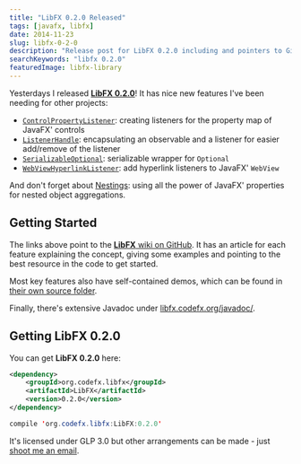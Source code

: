 ```yaml
---
title: "LibFX 0.2.0 Released"
tags: [javafx, libfx]
date: 2014-11-23
slug: libfx-0-2-0
description: "Release post for LibFX 0.2.0 including and pointers to GitHub, Feature descriptions, Maven coordinates and the Javadoc."
searchKeywords: "libfx 0.2.0"
featuredImage: libfx-library
---
```


Yesterdays I released [**LibFX 0.2.0**](https://github.com/CodeFX-org/LibFX/releases/tag/v0.2.0)!
It has nice new features I've been needing for other projects:

-   [`ControlPropertyListener`](https://github.com/CodeFX-org/LibFX/wiki/ControlPropertyListener): creating listeners for the property map of JavaFX' controls
-   [`ListenerHandle`](https://github.com/CodeFX-org/LibFX/wiki/ListenerHandle): encapsulating an observable and a listener for easier add/remove of the listener
-   [`SerializableOptional`](https://github.com/CodeFX-org/LibFX/wiki/SerializableOptional): serializable wrapper for `Optional`
-   [`WebViewHyperlinkListener`](https://github.com/CodeFX-org/LibFX/wiki/WebViewHyperlinkListener): add hyperlink listeners to JavaFX' `WebView`

And don't forget about [Nestings](https://github.com/CodeFX-org/LibFX/wiki/Nestings): using all the power of JavaFX' properties for nested object aggregations.

## Getting Started

The links above point to the [**LibFX** wiki on GitHub](https://github.com/CodeFX-org/LibFX/wiki).
It has an article for each feature explaining the concept, giving some examples and pointing to the best resource in the code to get started.

Most key features also have self-contained demos, which can be found in [their own source folder](https://github.com/CodeFX-org/LibFX/tree/master/src/demo/java/org/codefx/libfx).

Finally, there's extensive Javadoc under [libfx.codefx.org/javadoc/](http://libfx.codefx.org/javadoc/).

## Getting LibFX 0.2.0

You can get **LibFX 0.2.0** here:

<contentimage slug="LibFX-v0.2.0" options="sidebar"></contentimage>

```xml
<dependency>
	<groupId>org.codefx.libfx</groupId>
	<artifactId>LibFX</artifactId>
	<version>0.2.0</version>
</dependency>
```

```java
compile 'org.codefx.libfx:LibFX:0.2.0'
```

It's licensed under GLP 3.0 but other arrangements can be made - just [shoot me an email](mailto:nipa@codefx.org).
